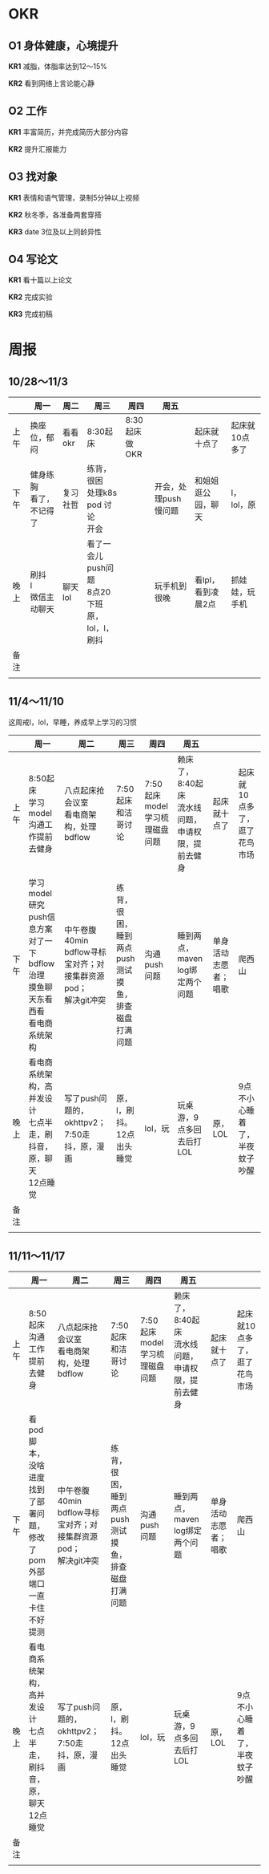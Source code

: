 # OKR

## **O1** 身体健康，心境提升

**KR1** 减脂，体脂率达到12～15%

**KR2** 看到网络上言论能心静



## **O2** 工作

**KR1** 丰富简历，并完成简历大部分内容

**KR2** 提升汇报能力



## **O3** 找对象

**KR1** 表情和语气管理，录制5分钟以上视频

**KR2** 秋冬季，各准备两套穿搭

**KR3** date 3位及以上同龄异性



## **O4** 写论文

**KR1** 看十篇以上论文

**KR2** 完成实验

**KR3** 完成初稿



# 周报

## 10/28～11/3

|      | 周一                          | 周二          | 周三                                                    | 周四                 | 周五                 |                    |                |
| ---- | ----------------------------- | ------------- | ------------------------------------------------------- | -------------------- | -------------------- | ------------------ | -------------- |
| 上午 | 换座位，郁闷                  | 看看okr       | 8:30起床                                                | 8:30起床 <br />做OKR |                      | 起床就十点了       | 起床就10点多了 |
| 下午 | 健身练胸<br />看了，不记得了  | 复习社哲      | 练背，很困<br />处理k8s pod 讨论<br />开会              |                      | 开会，处理push慢问题 | 和姐姐逛公园，聊天 | l，lol，原     |
| 晚上 | 刷抖<br />l<br />微信主动聊天 | 聊天<br />lol | 看了一会儿push问题<br />8点20下班<br />原，lol，l，刷抖 |                      | 玩手机到很晚         | 看lpl，看到凌晨2点 | 抓娃娃，玩手机 |
| 备注 |                               |               |                                                         |                      |                      |                    |                |
|      |                               |               |                                                         |                      |                      |                    |                |

## 11/4～11/10

这周戒l，lol，早睡，养成早上学习的习惯

|      | 周一                                                         | 周二                                                         | 周三                                                         | 周四                                 | 周五                                                   |                      |                               |
| ---- | ------------------------------------------------------------ | ------------------------------------------------------------ | ------------------------------------------------------------ | ------------------------------------ | ------------------------------------------------------ | -------------------- | ----------------------------- |
| 上午 | 8:50起床<br />学习model<br />沟通工作提前去健身              | 八点起床抢会议室<br />看电商架构，处理bdflow                 | 7:50起床<br />和洁哥讨论                                     | 7:50起床 <br />model学习梳理磁盘问题 | 赖床了，8:40起床<br />流水线问题，申请权限，提前去健身 | 起床就十点了         | 起床就10点多了，逛了花鸟市场  |
| 下午 | 学习model<br />研究push信息方案对了一下<br />bdflow治理<br />摸鱼聊天东看西看<br />看电商系统架构 | 中午卷腹40min<br />bdflow寻标宝对齐；对接集群资源pod；<br />解决git冲突 | 练背，很困，睡到两点<br />push测试<br />摸鱼，排查磁盘打满问题 | 沟通push问题                         | 睡到两点，maven log绑定两个问题<br />                  | 单身活动志愿者；唱歌 | 爬西山                        |
| 晚上 | 看电商系统架构，高并发设计<br />七点半走，刷抖音，原，聊天<br />12点睡觉 | 写了push问题的，okhttpv2；7:50走<br />抖，原，漫画           | 原，l，刷抖。12点出头睡觉                                    | lol，玩                              | 玩桌游，9点多回去后打LOL                               | 原，LOL              | 9点不小心睡着了，半夜蚊子吵醒 |
| 备注 |                                                              |                                                              |                                                              |                                      |                                                        |                      |                               |
|      |                                                              |                                                              |                                                              |                                      |                                                        |                      |                               |

## 11/11～11/17

|      | 周一                                                         | 周二                                                         | 周三                                                         | 周四                                 | 周五                                                   |                      |                               |
| ---- | ------------------------------------------------------------ | ------------------------------------------------------------ | ------------------------------------------------------------ | ------------------------------------ | ------------------------------------------------------ | -------------------- | ----------------------------- |
| 上午 | 8:50起床<br />沟通工作提前去健身                             | 八点起床抢会议室<br />看电商架构，处理bdflow                 | 7:50起床<br />和洁哥讨论                                     | 7:50起床 <br />model学习梳理磁盘问题 | 赖床了，8:40起床<br />流水线问题，申请权限，提前去健身 | 起床就十点了         | 起床就10点多了，逛了花鸟市场  |
| 下午 | 看pod脚本，没啥进度<br />找到了部署问题，修改了pom<br />外部端口一直卡住不好提测 | 中午卷腹40min<br />bdflow寻标宝对齐；对接集群资源pod；<br />解决git冲突 | 练背，很困，睡到两点<br />push测试<br />摸鱼，排查磁盘打满问题 | 沟通push问题                         | 睡到两点，maven log绑定两个问题<br />                  | 单身活动志愿者；唱歌 | 爬西山                        |
| 晚上 | 看电商系统架构，高并发设计<br />七点半走，刷抖音，原，聊天<br />12点睡觉 | 写了push问题的，okhttpv2；7:50走<br />抖，原，漫画           | 原，l，刷抖。12点出头睡觉                                    | lol，玩                              | 玩桌游，9点多回去后打LOL                               | 原，LOL              | 9点不小心睡着了，半夜蚊子吵醒 |
| 备注 |                                                              |                                                              |                                                              |                                      |                                                        |                      |                               |
|      |                                                              |                                                              |                                                              |                                      |                                                        |                      |                               |